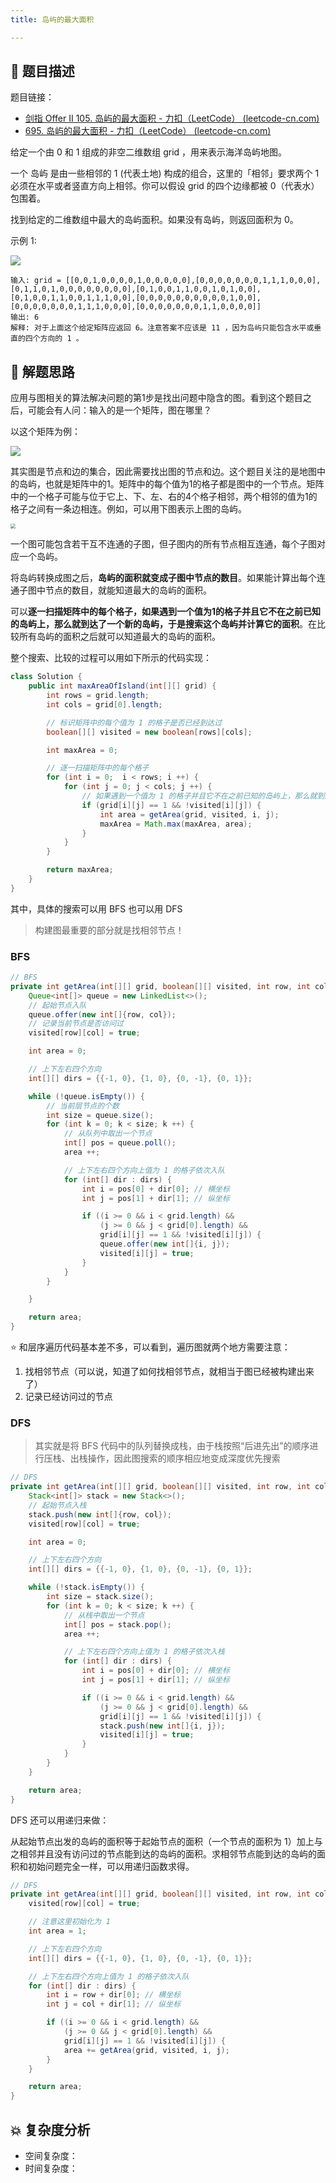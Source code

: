 ```yaml
---
title: 岛屿的最大面积

---
```


## 📃 题目描述

题目链接：

- [剑指 Offer II 105. 岛屿的最大面积 - 力扣（LeetCode） (leetcode-cn.com)](https://leetcode-cn.com/problems/ZL6zAn/)
- [695. 岛屿的最大面积 - 力扣（LeetCode） (leetcode-cn.com)](https://leetcode-cn.com/problems/max-area-of-island/)

给定一个由 0 和 1 组成的非空二维数组 grid ，用来表示海洋岛屿地图。

一个 岛屿 是由一些相邻的 1 (代表土地) 构成的组合，这里的「相邻」要求两个 1 必须在水平或者竖直方向上相邻。你可以假设 grid 的四个边缘都被 0（代表水）包围着。

找到给定的二维数组中最大的岛屿面积。如果没有岛屿，则返回面积为 0。

示例 1:

![](https://pic.leetcode-cn.com/1626667010-nSGPXz-image.png)

```
输入: grid = [[0,0,1,0,0,0,0,1,0,0,0,0,0],[0,0,0,0,0,0,0,1,1,1,0,0,0],[0,1,1,0,1,0,0,0,0,0,0,0,0],[0,1,0,0,1,1,0,0,1,0,1,0,0],[0,1,0,0,1,1,0,0,1,1,1,0,0],[0,0,0,0,0,0,0,0,0,0,1,0,0],[0,0,0,0,0,0,0,1,1,1,0,0,0],[0,0,0,0,0,0,0,1,1,0,0,0,0]]
输出: 6
解释: 对于上面这个给定矩阵应返回 6。注意答案不应该是 11 ，因为岛屿只能包含水平或垂直的四个方向的 1 。
```

## 🔔 解题思路

应用与图相关的算法解决问题的第1步是找出问题中隐含的图。看到这个题目之后，可能会有人问：输入的是一个矩阵，图在哪里？

以这个矩阵为例：

![](https://gitee.com/veal98/images/raw/master/img/20220314111918.png)



其实图是节点和边的集合，因此需要找出图的节点和边。这个题目关注的是地图中的岛屿，也就是矩阵中的1。矩阵中的每个值为1的格子都是图中的一个节点。矩阵中的一个格子可能与位于它上、下、左、右的4个格子相邻，两个相邻的值为1的格子之间有一条边相连。例如，可以用下图表示上图的岛屿。

<img src="https://gitee.com/veal98/images/raw/master/img/20220314111947.png" style="zoom:50%;" />

一个图可能包含若干互不连通的子图，但子图内的所有节点相互连通，每个子图对应一个岛屿。

将岛屿转换成图之后，**岛屿的面积就变成子图中节点的数目**。如果能计算出每个连通子图中节点的数目，就能知道最大的岛屿的面积。

可以**逐一扫描矩阵中的每个格子，如果遇到一个值为1的格子并且它不在之前已知的岛屿上，那么就到达了一个新的岛屿，于是搜索这个岛屿并计算它的面积**。在比较所有岛屿的面积之后就可以知道最大的岛屿的面积。

整个搜索、比较的过程可以用如下所示的代码实现：


```java
class Solution {
    public int maxAreaOfIsland(int[][] grid) {
        int rows = grid.length;
        int cols = grid[0].length;

        // 标识矩阵中的每个值为 1 的格子是否已经到达过
        boolean[][] visited = new boolean[rows][cols];

        int maxArea = 0;

        // 逐一扫描矩阵中的每个格子
        for (int i = 0;  i < rows; i ++) {
            for (int j = 0; j < cols; j ++) {
                // 如果遇到一个值为 1 的格子并且它不在之前已知的岛屿上，那么就到达了一个新的岛屿，于是搜索这个岛屿并计算它的面积
                if (grid[i][j] == 1 && !visited[i][j]) {
                    int area = getArea(grid, visited, i, j);
                    maxArea = Math.max(maxArea, area);
                }
            }
        }

        return maxArea;
    }
}
```

其中，具体的搜索可以用 BFS 也可以用 DFS

> 构建图最重要的部分就是找相邻节点！

### BFS

```java
// BFS
private int getArea(int[][] grid, boolean[][] visited, int row, int col) {
    Queue<int[]> queue = new LinkedList<>();
    // 起始节点入队
    queue.offer(new int[]{row, col});
    // 记录当前节点是否访问过
    visited[row][col] = true;

    int area = 0;

    // 上下左右四个方向
    int[][] dirs = {{-1, 0}, {1, 0}, {0, -1}, {0, 1}};

    while (!queue.isEmpty()) {
        // 当前层节点的个数
        int size = queue.size();
        for (int k = 0; k < size; k ++) {
            // 从队列中取出一个节点
            int[] pos = queue.poll();
            area ++;

            // 上下左右四个方向上值为 1 的格子依次入队
            for (int[] dir : dirs) {
                int i = pos[0] + dir[0]; // 横坐标
                int j = pos[1] + dir[1]; // 纵坐标

                if ((i >= 0 && i < grid.length) && 
                    (j >= 0 && j < grid[0].length) && 
                    grid[i][j] == 1 && !visited[i][j]) {
                    queue.offer(new int[]{i, j});
                    visited[i][j] = true;
                }
            }
        }

    }

    return area;
}
```

⭐ 和层序遍历代码基本差不多，可以看到，遍历图就两个地方需要注意：

1. 找相邻节点（可以说，知道了如何找相邻节点，就相当于图已经被构建出来了）
2. 记录已经访问过的节点

### DFS

> 其实就是将 BFS 代码中的队列替换成栈，由于栈按照“后进先出”的顺序进行压栈、出栈操作，因此图搜索的顺序相应地变成深度优先搜索

```java
// DFS
private int getArea(int[][] grid, boolean[][] visited, int row, int col) {
    Stack<int[]> stack = new Stack<>();
    // 起始节点入栈
    stack.push(new int[]{row, col});
    visited[row][col] = true;

    int area = 0;

    // 上下左右四个方向
    int[][] dirs = {{-1, 0}, {1, 0}, {0, -1}, {0, 1}};

    while (!stack.isEmpty()) {
        int size = stack.size();
        for (int k = 0; k < size; k ++) {
            // 从栈中取出一个节点
            int[] pos = stack.pop();
            area ++;

            // 上下左右四个方向上值为 1 的格子依次入栈
            for (int[] dir : dirs) {
                int i = pos[0] + dir[0]; // 横坐标
                int j = pos[1] + dir[1]; // 纵坐标

                if ((i >= 0 && i < grid.length) && 
                    (j >= 0 && j < grid[0].length) && 
                    grid[i][j] == 1 && !visited[i][j]) {
                    stack.push(new int[]{i, j});
                    visited[i][j] = true;
                }
            }
        }
    }

    return area;
}
```

DFS 还可以用递归来做：

从起始节点出发的岛屿的面积等于起始节点的面积（一个节点的面积为 1）加上与之相邻并且没有访问过的节点能到达的岛屿的面积。求相邻节点能到达的岛屿的面积和初始问题完全一样，可以用递归函数求得。

```java
// DFS
private int getArea(int[][] grid, boolean[][] visited, int row, int col) {
    visited[row][col] = true;

    // 注意这里初始化为 1
    int area = 1;

    // 上下左右四个方向
    int[][] dirs = {{-1, 0}, {1, 0}, {0, -1}, {0, 1}};

    // 上下左右四个方向上值为 1 的格子依次入队
    for (int[] dir : dirs) {
        int i = row + dir[0]; // 横坐标
        int j = col + dir[1]; // 纵坐标

        if ((i >= 0 && i < grid.length) && 
            (j >= 0 && j < grid[0].length) && 
            grid[i][j] == 1 && !visited[i][j]) {
            area += getArea(grid, visited, i, j);
        }
    }

    return area;
}
```



## 💥 复杂度分析

- 空间复杂度：
- 时间复杂度：

